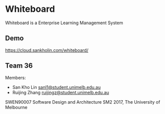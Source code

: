 # Whiteboard

Whiteboard is a Enterprise Learning Management System

## Demo
https://cloud.sankholin.com/whiteboard/

## Team 36

Members:

- San Kho Lin sanl1@student.unimelb.edu.au
- Ruijing Zhang ruijingz@student.unimelb.edu.au

SWEN90007 Software Design and Architecture SM2 2017, The University of Melbourne